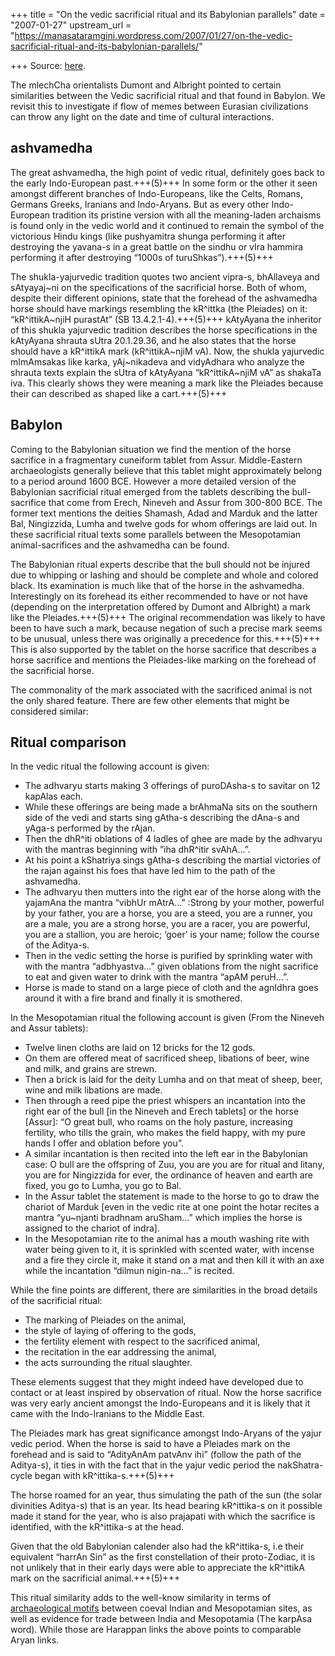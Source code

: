 +++
title = "On the vedic sacrificial ritual and its Babylonian parallels"
date = "2007-01-27"
upstream_url = "https://manasataramgini.wordpress.com/2007/01/27/on-the-vedic-sacrificial-ritual-and-its-babylonian-parallels/"

+++
Source: [here](https://manasataramgini.wordpress.com/2007/01/27/on-the-vedic-sacrificial-ritual-and-its-babylonian-parallels/).

The mlechCha orientalists Dumont and Albright pointed to certain similarities between the Vedic sacrificial ritual and that found in Babylon. We revisit this to investigate if flow of memes between Eurasian civilizations can throw any light on the date and time of cultural interactions. 

## ashvamedha
The great ashvamedha, the high point of vedic ritual, definitely goes back to the early Indo-European past.+++(5)+++ In some form or the other it seen amongst different branches of Indo-Europeans, like the Celts, Romans, Germans Greeks, Iranians and Indo-Aryans. But as every other Indo-European tradition its pristine version with all the meaning-laden archaisms is found only in the vedic world and it continued to remain the symbol of the victorious Hindu kings (like pushyamitra shunga performing it after destroying the yavana-s in a great battle on the sindhu or vIra hammira performing it after destroying “1000s of turuShkas”).+++(5)+++ 

The shukla-yajurvedic tradition quotes two ancient vipra-s, bhAllaveya and sAtyayaj\~ni on the specifications of the sacrificial horse. Both of whom, despite their different opinions, state that the forehead of the ashvamedha horse should have markings resembling the kR^ittka (the Pleiades) on it: “kR^ittikA\~njiH purastAt” (SB 13.4.2.1-4).+++(5)+++ kAtyAyana the inheritor of this shukla yajurvedic tradition describes the horse specifications in the kAtyAyana shrauta sUtra 20.1.29.36, and he also states that the horse should have a kR^ittikA mark (kR^ittikA\~njiM vA). Now, the shukla yajurvedic mImAmsakas like karka, yAj\~nikadeva and vidyAdhara who analyze the shrauta texts explain the sUtra of kAtyAyana “kR^ittikA\~njiM vA” as shakaTa iva. This clearly shows they were meaning a mark like the Pleiades because their can described as shaped like a cart.+++(5)+++

## Babylon
Coming to the Babylonian situation we find the mention of the horse sacrifice in a fragmentary cuneiform tablet from Assur. Middle-Eastern archaeologists generally believe that this tablet might approximately belong to a period around 1600 BCE. However a more detailed version of the Babylonian sacrificial ritual emerged from the tablets describing the bull-sacrifice that come from Erech, Nineveh and Assur from 300-800 BCE. The former text mentions the deities Shamash, Adad and Marduk and the latter Bal, Ningizzida, Lumha and twelve gods for whom offerings are laid out. In these sacrificial ritual texts some parallels between the Mesopotamian animal-sacrifices and the ashvamedha can be found. 

The Babylonian ritual experts describe that the bull should not be injured due to whipping or lashing and should be complete and whole and colored black. Its examination is much like that of the horse in the ashvamedha. Interestingly on its forehead its either recommended to have or not have (depending on the interpretation offered by Dumont and Albright) a mark like the Pleiades.+++(5)+++ The original recommendation was likely to have been to have such a mark, because negation of such a precise mark seems to be unusual, unless there was originally a precedence for this.+++(5)+++ This is also supported by the tablet on the horse sacrifice that describes a horse sacrifice and mentions the Pleiades-like marking on the forehead of the sacrificial horse. 

The commonality of the mark associated with the sacrificed animal is not the only shared feature. There are few other elements that might be considered similar:  

## Ritual comparison
In the vedic ritual the following account is given: 

- The adhvaryu starts making 3 offerings of puroDAsha-s to savitar on 12 kapAlas each. 
- While these offerings are being made a brAhmaNa sits on the southern side of the vedi and starts sing gAtha-s describing the dAna-s and yAga-s performed by the rAjan. 
- Then the dhR^iti oblations of 4 ladles of ghee are made by the adhvaryu with the mantras beginning with ”iha dhR^itir svAhA…”. 
- At his point a kShatriya sings gAtha-s describing the martial victories of the rajan against his foes that have led him to the path of the ashvamedha. 
- The adhvaryu then mutters into the right ear of the horse along with the yajamAna the mantra “vibhUr mAtrA…” :Strong by your mother, powerful by your father, you are a horse, you are a steed, you are a runner, you are a male, you are a strong horse, you are a racer, you are powerful, you are a stallion, you are heroic; ‘goer’ is your name; follow the course of the Aditya-s.
- Then in the vedic setting the horse is purified by sprinkling water with with the mantra “adbhyastva…” given oblations from the night sacrifice to eat and given water to drink with the mantra “apAM peruH…”. 
- Horse is made to stand on a large piece of cloth and the agnIdhra goes around it with a fire brand and finally it is smothered.

In the Mesopotamian ritual the following account is given (From the Nineveh and Assur tablets):  

- Twelve linen cloths are laid on 12 bricks for the 12 gods. 
- On them are offered meat of sacrificed sheep, libations of beer, wine and milk, and grains are strewn. 
- Then a brick is laid for the deity Lumha and on that meat of sheep, beer, wine and milk libations are made. 
- Then through a reed pipe the priest whispers an incantation into the right ear of the bull \[in the Nineveh and Erech tablets\] or the horse \[Assur\]: “O great bull, who roams on the holy pasture, increasing fertility, who tills the grain, who makes the field happy, with my pure hands I offer and oblation before you”. 
- A similar incantation is then recited into the left ear in the Babylonian case: O bull are the offspring of Zuu, you are you are for ritual and litany, you are for Ningizzida for ever, the ordinance of heaven and earth are fixed, you go to Lumha, you go to Bal. 
- In the Assur tablet the statement is made to the horse to go to draw the chariot of Marduk \[even in the vedic rite at one point the hotar recites a mantra “yu\~njanti bradhnam aruSham…” which implies the horse is assigned to the chariot of indra\].
- In the Mesopotamian rite to the animal has a mouth washing rite with water being given to it, it is sprinkled with scented water, with incense and a fire they circle it, make it stand on a mat and then kill it with an axe while the incantation “dilmun nigin-na…” is recited.

While the fine points are different, there are similarities in the broad details of the sacrificial ritual: 

- The marking of Pleiades on the animal, 
- the style of laying of offering to the gods, 
- the fertility element with respect to the sacrificed animal, 
- the recitation in the ear addressing the animal, 
- the acts surrounding the ritual slaughter. 

These elements suggest that they might indeed have developed due to contact or at least inspired by observation of ritual. Now the horse sacrifice was very early ancient amongst the Indo-Europeans and it is likely that it came with the Indo-Iranians to the Middle East. 

The Pleiades mark has great significance amongst Indo-Aryans of the yajur vedic period. When the horse is said to have a Pleiades mark on the forehead and is said to “AdityAnAm patvAnv ihi” (follow the path of the Aditya-s), it ties in with the fact that in the yajur vedic period the nakShatra-cycle began with kR^ittika-s.+++(5)+++ 

The horse roamed for an year, thus simulating the path of the sun (the solar divinities Aditya-s) that is an year. Its head bearing kR^ittika-s on it possible made it stand for the year, who is also prajapati with which the sacrifice is identified, with the kR^ittika-s at the head. 

Given that the old Babylonian calender also had the kR^ittika-s, i.e their equivalent “harrAn Sin” as the first constellation of their proto-Zodiac, it is not unlikely that in their early days were able to appreciate the kR^ittikA mark on the sacrificial animal.+++(5)+++

This ritual similarity adds to the well-know similarity in terms of [archaeological motifs](https://manasataramgini.wordpress.com/2004/11/22/indus-iconography-and-its-parallels/) between coeval Indian and Mesopotamian sites, as well as evidence for trade between India and Mesopotamia (The karpAsa word). While those are Harappan links the above points to comparable Aryan links.

